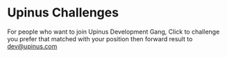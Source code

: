Upinus Challenges
===========================================================================================
For people who want to join Upinus Development Gang,
Click to challenge you prefer that matched with your position then forward result to dev@upinus.com